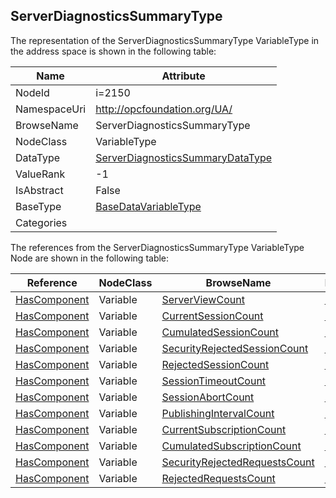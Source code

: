 <!-- objecttype -->
## ServerDiagnosticsSummaryType
  
<!-- end of text -->
The representation of the ServerDiagnosticsSummaryType VariableType in the address space is shown in the following table:  

|Name|Attribute|
|---|---|
|NodeId|i=2150|
|NamespaceUri|http://opcfoundation.org/UA/|
|BrowseName|ServerDiagnosticsSummaryType|
|NodeClass|VariableType|
|DataType|[ServerDiagnosticsSummaryDataType](../../DataTypes/ServerDiagnosticsSummaryDataType/readme.md)|
|ValueRank|-1|
|IsAbstract|False|
|BaseType|[BaseDataVariableType](../../VariableTypes/BaseDataVariableType/readme.md)|
|Categories||

The references from the ServerDiagnosticsSummaryType VariableType Node are shown in the following table:  

|Reference|NodeClass|BrowseName|DataType|TypeDefinition|ModellingRule|
|---|---|---|---|---|---|
|[HasComponent](../../ReferenceTypes/HasComponent/readme.md)|Variable|[ServerViewCount](#ServerViewCount)|[UInt32](../../DataTypes/UInt32/readme.md)|[BaseDataVariableType](../../VariableTypes/BaseDataVariableType/readme.md)|[Mandatory](../../Objects/Mandatory/readme.md)|
|[HasComponent](../../ReferenceTypes/HasComponent/readme.md)|Variable|[CurrentSessionCount](#CurrentSessionCount)|[UInt32](../../DataTypes/UInt32/readme.md)|[BaseDataVariableType](../../VariableTypes/BaseDataVariableType/readme.md)|[Mandatory](../../Objects/Mandatory/readme.md)|
|[HasComponent](../../ReferenceTypes/HasComponent/readme.md)|Variable|[CumulatedSessionCount](#CumulatedSessionCount)|[UInt32](../../DataTypes/UInt32/readme.md)|[BaseDataVariableType](../../VariableTypes/BaseDataVariableType/readme.md)|[Mandatory](../../Objects/Mandatory/readme.md)|
|[HasComponent](../../ReferenceTypes/HasComponent/readme.md)|Variable|[SecurityRejectedSessionCount](#SecurityRejectedSessionCount)|[UInt32](../../DataTypes/UInt32/readme.md)|[BaseDataVariableType](../../VariableTypes/BaseDataVariableType/readme.md)|[Mandatory](../../Objects/Mandatory/readme.md)|
|[HasComponent](../../ReferenceTypes/HasComponent/readme.md)|Variable|[RejectedSessionCount](#RejectedSessionCount)|[UInt32](../../DataTypes/UInt32/readme.md)|[BaseDataVariableType](../../VariableTypes/BaseDataVariableType/readme.md)|[Mandatory](../../Objects/Mandatory/readme.md)|
|[HasComponent](../../ReferenceTypes/HasComponent/readme.md)|Variable|[SessionTimeoutCount](#SessionTimeoutCount)|[UInt32](../../DataTypes/UInt32/readme.md)|[BaseDataVariableType](../../VariableTypes/BaseDataVariableType/readme.md)|[Mandatory](../../Objects/Mandatory/readme.md)|
|[HasComponent](../../ReferenceTypes/HasComponent/readme.md)|Variable|[SessionAbortCount](#SessionAbortCount)|[UInt32](../../DataTypes/UInt32/readme.md)|[BaseDataVariableType](../../VariableTypes/BaseDataVariableType/readme.md)|[Mandatory](../../Objects/Mandatory/readme.md)|
|[HasComponent](../../ReferenceTypes/HasComponent/readme.md)|Variable|[PublishingIntervalCount](#PublishingIntervalCount)|[UInt32](../../DataTypes/UInt32/readme.md)|[BaseDataVariableType](../../VariableTypes/BaseDataVariableType/readme.md)|[Mandatory](../../Objects/Mandatory/readme.md)|
|[HasComponent](../../ReferenceTypes/HasComponent/readme.md)|Variable|[CurrentSubscriptionCount](#CurrentSubscriptionCount)|[UInt32](../../DataTypes/UInt32/readme.md)|[BaseDataVariableType](../../VariableTypes/BaseDataVariableType/readme.md)|[Mandatory](../../Objects/Mandatory/readme.md)|
|[HasComponent](../../ReferenceTypes/HasComponent/readme.md)|Variable|[CumulatedSubscriptionCount](#CumulatedSubscriptionCount)|[UInt32](../../DataTypes/UInt32/readme.md)|[BaseDataVariableType](../../VariableTypes/BaseDataVariableType/readme.md)|[Mandatory](../../Objects/Mandatory/readme.md)|
|[HasComponent](../../ReferenceTypes/HasComponent/readme.md)|Variable|[SecurityRejectedRequestsCount](#SecurityRejectedRequestsCount)|[UInt32](../../DataTypes/UInt32/readme.md)|[BaseDataVariableType](../../VariableTypes/BaseDataVariableType/readme.md)|[Mandatory](../../Objects/Mandatory/readme.md)|
|[HasComponent](../../ReferenceTypes/HasComponent/readme.md)|Variable|[RejectedRequestsCount](#RejectedRequestsCount)|[UInt32](../../DataTypes/UInt32/readme.md)|[BaseDataVariableType](../../VariableTypes/BaseDataVariableType/readme.md)|[Mandatory](../../Objects/Mandatory/readme.md)|


